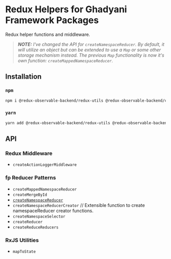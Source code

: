 # Redux Helpers for Ghadyani Framework Packages
Redux helper functions and middleware.

> _**NOTE:** I've changed the API for `createNamespaceReducer`. By default, it will utilize an object but can be extended to use a `Map` or some other storage mechanism instead. The previous `Map` functionality is now it's own function: `createMappedNamespaceReducer`._

## Installation

### `npm`
```sh
npm i @redux-observable-backend/redux-utils @redux-observable-backend/core
```

### `yarn`
```sh
yarn add @redux-observable-backend/redux-utils @redux-observable-backend/core
```

## API

### Redux Middleware
- `createActionLoggerMiddleware`

### fp Reducer Patterns
- `createMappedNamespaceReducer`
- `createMergeById`
- [`createNamespaceReducer`](https://medium.com/@Sawtaytoes/the-secret-to-using-redux-createnamespacereducer-d3fed2ccca4a)
- `createNamespaceReducerCreator` // Extensible function to create namespaceReducer creator functions.
- `createNamespaceSelector`
- `createReducer`
- `createReduceReducers`

### RxJS Utilities
- `mapToState`